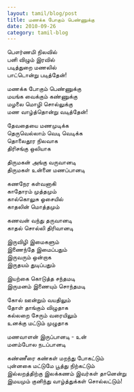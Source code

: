 ```yaml
---
layout: tamil/blog/post
title: மணக்க போகும் பெண்ணுக்கு
date: 2010-09-26
category: tamil-blog
---
```


பௌர்ணமி நிலவில் <br/>
பனி விழும் இரவில் <br/>
படித்துறை மணலில் <br/>
பாட்டொன்று படித்தேன்!

மணக்க போகும் பெண்ணுக்கு <br/>
மயங்க வைக்கும் கண்ணுக்கு <br/>
மழலை மொழி சொல்லுக்கு <br/>
மண வாழ்த்தொன்று வடித்தேன்!

தேவதையை மணமுடிக்க <br/>
தெருவெல்லாம் வெடி வெடிக்க <br/>
தொலைதூர நிலவாக <br/>
திரிசங்கு ஒலியாக

திருமகன் அங்கு வருவானடி <br/>
திருமகள் உன்னை மணப்பானடி

கணநேர கள்வனாகி <br/>
காதோரம் முத்தமும் <br/>
கால்கொலுசு ஓசையில் <br/>
காதலின் மொத்தமும்

கணவன் வந்து தருவானடி <br/>
காதல் சொல்லி திரிவானடி

இருவிழி இமைகளும் <br/>
இணைந்தே இமைப்பதும் <br/>
இருவரும் ஒன்றாக <br/>
இருதயம் துடிப்பதும்

இயற்கை கொடுத்த சந்தமடி <br/>
இருமனம் இணையும் சொந்தமடி

கோல் ஊன்றும் வயதிலும் <br/>
தோள் தாங்கும் விழுதாக <br/>
கல்லறை சேரும் வரையிலும் <br/>
உனக்கு மட்டும் முழுதாக

மணவாளன் இருப்பானடி - உன்<br/>
மனம்போல நடப்பானடி

கண்ணீரை
கண்கள் மறந்து போகட்டும் <br/>
புன்னகை மட்டுமே பூத்து நிற்கட்டும் <br/>
இல்லறத்திற்கு இலக்கணம் இவர்கள் தானென்று <br/>
இமயமும் குனிந்து வாழ்த்துக்கள் சொல்லட்டும்!
